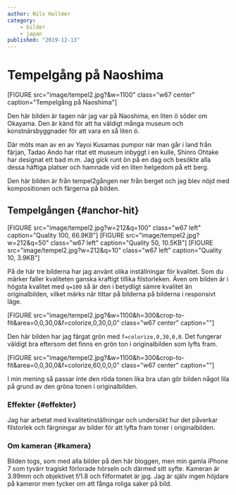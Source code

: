 ```yaml
---
author: Nils Hollmer
category:
    - bilder
    - japan
published: "2019-12-13"
---
```

Tempelgång på Naoshima
==================================

[FIGURE src="image/tempel2.jpg?&w=1100" class="w67 center" caption="Tempelgång på Naoshima"]

Den här bilden är tagen när jag var på Naoshima, en liten ö söder om Okayama. Den är känd för att ha väldigt många museum och konstnärsbyggnader för att vara en så liten ö.

<!--more-->

Där möts man av en av Yayoi Kusamas pumpor när man går i land från färjan, Tadao Ando har ritat ett museum inbyggt i en kulle, Shinro Ohtake har designat ett bad m.m. Jag gick runt ön på en dag och besökte alla dessa häftiga platser och hamnade vid en liten helgedom på ett berg.

Den här bilden är från tempel2gången ner från berget och jag blev nöjd med kompositionen och färgerna på bilden.


Tempelgången  {#anchor-hit}
-----------------------------------

[FIGURE src="image/tempel2.jpg?w=212&q=100" class="w67 left" caption="Quality 100, 66.9KB"]
[FIGURE src="image/tempel2.jpg?w=212&q=50" class="w67 left" caption="Quality 50, 10.5KB"]
[FIGURE src="image/tempel2.jpg?w=212&q=10" class="w67 left" caption="Quality 10, 3.9KB"]

På de här tre bilderna har jag använt olika inställningar för kvalitet. Som du märker faller kvaliteten ganska kraftigt tillika filstorleken. Även om bilden är i högsta kvalitet med `q=100` så är den i betydligt sämre kvalitet än originalbilden, vilket märks när tittar på bilderna på bilderna i responsivt läge.

[FIGURE src="image/tempel2.jpg?&w=1100&h=300&crop-to-fit&area=0,0,30,0&f=colorize,0,30,0,0" class="w67 center" caption=""]

Den här bilden har jag färgat grön med `f=colorize,0,30,0,0`. Det fungerar väldigt bra eftersom det finns en grön ton i originalbilden som lyfts fram.

[FIGURE src="image/tempel2.jpg?&w=1100&h=300&crop-to-fit&area=0,0,30,0&f=colorize,60,0,0,0" class="w67 center" caption=""]

I min mening så passar inte den röda tonen lika bra utan gör bilden något lila på grund av den gröna tonen i originalbilden.

### Effekter  {#effekter}

Jag har arbetat med kvalitetinställningar och undersökt hur det påverkar filstorlek och färgningar av bilder för att lyfta fram toner i originalbilden.


### Om kameran  {#kamera}
Bilden togs, som med alla bilder på den här bloggen, men min gamla iPhone 7 som tyvärr tragiskt förlorade hörseln och därmed sitt syfte. Kameran är 3.99mm och objektivet f/1.8 och filformatet är jpg. Jag är själv ingen höjdare på kameror men tycker om att fånga roliga saker på bild.
